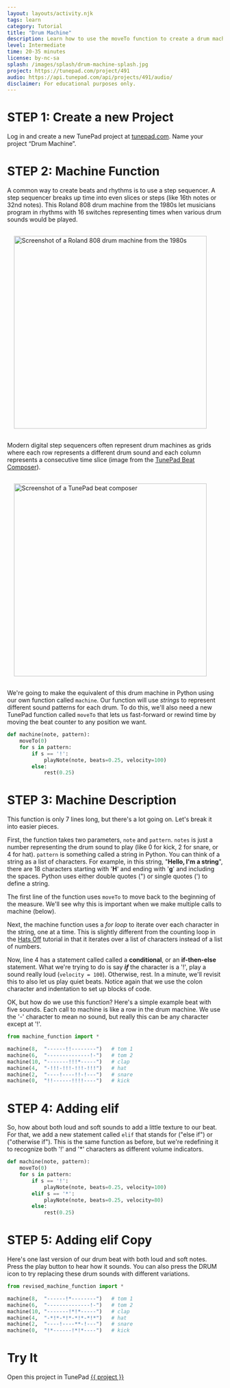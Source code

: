 ```yaml
---
layout: layouts/activity.njk
tags: learn
category: Tutorial
title: "Drum Machine"
description: Learn how to use the moveTo function to create a drum machine.
level: Intermediate
time: 20-35 minutes
license: by-nc-sa
splash: /images/splash/drum-machine-splash.jpg
project: https://tunepad.com/project/491
audio: https://api.tunepad.com/api/projects/491/audio/
disclaimer: For educational purposes only.
---
```


# STEP 1: Create a new Project
Log in and create a new TunePad project at [tunepad.com](https://tunepad.com). Name your project “Drum Machine”.

# STEP 2: Machine Function
A common way to create beats and rhythms is to use a step sequencer. A step sequencer breaks up time into even slices or steps (like 16th notes or 32nd notes). This Roland 808 drum machine from the 1980s let musicians program in rhythms with 16 switches representing times when various drum sounds would be played. 

<a href="/images/splash/drum-machine-splash.jpg" target="_blank">
<img src="/images/splash/drum-machine-splash.jpg" alt="Screenshot of a Roland 808 drum machine from the 1980s" width="450px" style="margin: 1rem;"></a>

Modern digital step sequencers often represent drum machines as grids where each row represents a different drum sound and each column represents a consecutive time slice (image from the <a href="/interactives/composer/" target="_blank">TunePad Beat Composer</a>).

<a href="/images/splash/composer-splash.png" target="_blank">
<img src="/images/splash/composer-splash.png" alt="Screenshot of a TunePad beat composer" width="450px" style="margin: 1rem;"></a>

We're going to make the equivalent of this drum machine in Python using our own function called `machine`. Our function will use *strings* to represent different sound patterns for each drum. To do this, we'll also need a new TunePad function called `moveTo` that lets us fast-forward or rewind time by moving the beat counter to any position we want.

```python
def machine(note, pattern):
    moveTo(0)
    for s in pattern:
        if s == '!':
            playNote(note, beats=0.25, velocity=100)
        else:
            rest(0.25)

```

# STEP 3: Machine Description
This function is only 7 lines long, but there's a lot going on. Let's break it into easier pieces. 

First, the function takes two parameters, `note` and `pattern`. `notes` is just a number representing the drum sound to play (like 0 for kick, 2 for snare, or 4 for hat). `pattern` is something called a string in Python. You can think of a string as a list of characters. For example, in this string, "**Hello, I'm a string**", there are 18 characters starting with '**H**' and ending with '**g**' and including the spaces. Python uses either double quotes (") or single quotes (') to define a string.

The first line of the function uses `moveTo` to move back to the beginning of the measure. We'll see why this is important when we make multiple calls to machine (below).

Next, the machine function uses a *for loop* to iterate over each character in the string, one at a time. This is slightly different from the counting loop in the [Hats Off](/tutorials/hats-off) tutorial in that it iterates over a list of characters instead of a list of numbers.

Now, line 4 has a statement called called a **conditional**, or an **if-then-else** statement. What we're trying to do is say **_if_** the character is a '!', play a sound really loud (`velocity = 100`). Otherwise, rest. In a minute, we'll revisit this to also let us play quiet beats. Notice again that we use the colon character and indentation to set up blocks of code. 

OK, but how do we use this function? Here's a simple example beat with five sounds. Each call to machine is like a row in the drum machine. We use the '-' character to mean no sound, but really this can be any character except at '!'.

```python
from machine_function import *

machine(8,  "------!!--------")   # tom 1
machine(6,  "--------------!-")   # tom 2
machine(10, "-------!!!*-----")   # clap
machine(4,  "-!!!-!!!-!!!-!!!")   # hat
machine(2,  "----!----!!-!---")   # snare
machine(0,  "!!------!!!!----")   # kick
```


# STEP 4: Adding elif
So, how about both loud and soft sounds to add a little texture to our beat. For that, we add a new statement called `elif` that stands for ("else if") or ("otherwise if"). This is the same function as before, but we're redefining it to recognize both '!' and '*' characters as different volume indicators.

```python
def machine(note, pattern):
    moveTo(0)
    for s in pattern:
        if s == '!':
            playNote(note, beats=0.25, velocity=100)
        elif s == '*':
            playNote(note, beats=0.25, velocity=80)
        else:
            rest(0.25)
```

# STEP 5: Adding elif Copy
Here's one last version of our drum beat with both loud and soft notes. Press the play button to hear how it sounds. You can also press the DRUM icon to try replacing these drum sounds with different variations.

```python
from revised_machine_function import *

machine(8,  "------!*--------")   # tom 1
machine(6,  "--------------!-")   # tom 2
machine(10, "-------!*!*-----")   # clap
machine(4,  "-*!*-*!*-*!*-*!*")   # hat
machine(2,  "----!----**-!---")   # snare
machine(0,  "!*------!*!*----")   # kick
```

# Try It
Open this project in TunePad <a href="{{project}}" target="_blank">{{ project }}</a>
